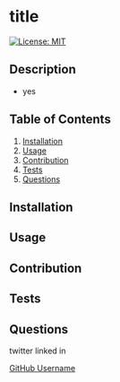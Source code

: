 
# title
[![License: MIT](https://img.shields.io/badge/License-MIT-yellow.svg)](https://opensource.org/licenses/MIT)
## Description  
* yes
## Table of Contents 
1. [Installation](#installation)
2. [Usage](#usage)
3. [Contribution](#contribution)
4. [Tests](#tests)
5. [Questions](#questions)

## Installation
  
## Usage   

## Contribution

## Tests 

## Questions
twitter linked in  
  
[GitHub Username](https://github.com/)  